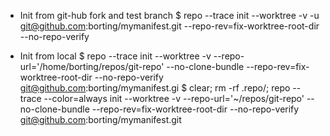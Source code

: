 
* Init from git-hub fork and test branch
$ repo --trace init --worktree -v -u git@github.com:borting/mymanifest.git --repo-rev=fix-worktree-root-dir --no-repo-verify

* Init from local
$ repo --trace init --worktree -v --repo-url='/home/borting/repos/git-repo' --no-clone-bundle --repo-rev=fix-worktree-root-dir --no-repo-verify git@github.com:borting/mymanifest.gi
$ clear; rm -rf .repo/; repo --trace --color=always init --worktree -v --repo-url='~/repos/git-repo' --no-clone-bundle --repo-rev=fix-worktree-root-dir --no-repo-verify git@github.com:borting/mymanifest.git
